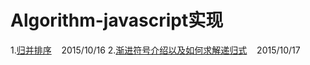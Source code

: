 # Algorithm-javascript实现

1.[归并排序](https://github.com/QuoniamYIF/Algorithm-/issues/1) &nbsp;&nbsp; 2015/10/16 
2.[渐进符号介绍以及如何求解递归式](https://github.com/QuoniamYIF/Algorithm-/issues/2) &nbsp;&nbsp; 2015/10/17
